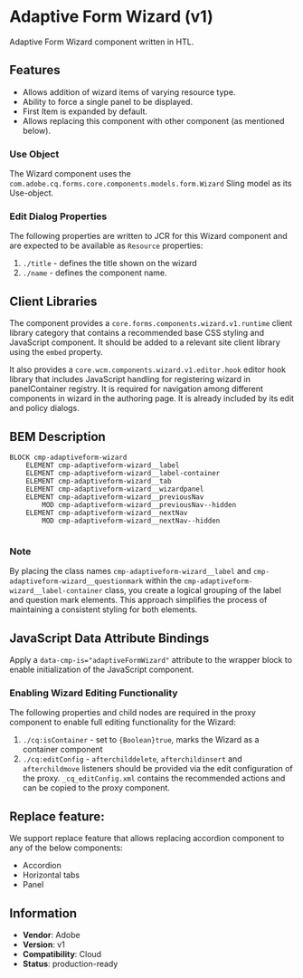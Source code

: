 <!--
Copyright 2022 Adobe

Licensed under the Apache License, Version 2.0 (the "License");
you may not use this file except in compliance with the License.
You may obtain a copy of the License at

    http://www.apache.org/licenses/LICENSE-2.0

Unless required by applicable law or agreed to in writing, software
distributed under the License is distributed on an "AS IS" BASIS,
WITHOUT WARRANTIES OR CONDITIONS OF ANY KIND, either express or implied.
See the License for the specific language governing permissions and
limitations under the License.
-->
Adaptive Form Wizard (v1)
====
Adaptive Form Wizard component written in HTL.

## Features

* Allows addition of wizard items of varying resource type.
* Ability to force a single panel to be displayed.
* First Item is expanded by default.
* Allows replacing this component with other component (as mentioned below).

### Use Object
The Wizard component uses the `com.adobe.cq.forms.core.components.models.form.Wizard` Sling model as its Use-object.

### Edit Dialog Properties
The following properties are written to JCR for this Wizard component and are expected to be available as `Resource` properties:

1. `./title` - defines the title shown on the wizard
2. `./name` - defines the component name.

## Client Libraries
The component provides a `core.forms.components.wizard.v1.runtime` client library category that contains a recommended base
CSS styling and JavaScript component. It should be added to a relevant site client library using the `embed` property.

It also provides a `core.wcm.components.wizard.v1.editor.hook` editor hook library  that includes JavaScript
handling for registering wizard in panelContainer registry. It is required for navigation among different components in wizard in the authoring page. 
It is already included by its edit and policy dialogs.


## BEM Description
```
BLOCK cmp-adaptiveform-wizard
    ELEMENT cmp-adaptiveform-wizard__label
    ELEMENT cmp-adaptiveform-wizard__label-container
    ELEMENT cmp-adaptiveform-wizard__tab
    ELEMENT cmp-adaptiveform-wizard__wizardpanel
    ELEMENT cmp-adaptiveform-wizard__previousNav
        MOD cmp-adaptiveform-wizard__previousNav--hidden
    ELEMENT cmp-adaptiveform-wizard__nextNav
        MOD cmp-adaptiveform-wizard__nextNav--hidden
    
```

### Note
By placing the class names `cmp-adaptiveform-wizard__label` and `cmp-adaptiveform-wizard__questionmark` within the `cmp-adaptiveform-wizard__label-container` class, you create a logical grouping of the label and question mark elements. This approach simplifies the process of maintaining a consistent styling for both elements.

## JavaScript Data Attribute Bindings
Apply a `data-cmp-is="adaptiveFormWizard"` attribute to the wrapper block to enable initialization of the JavaScript component.


### Enabling Wizard Editing Functionality
The following properties and child nodes are required in the proxy component to enable full editing functionality for the Wizard:

1. `./cq:isContainer` - set to `{Boolean}true`, marks the Wizard as a container component
2. `./cq:editConfig` - `afterchilddelete`, `afterchildinsert` and `afterchildmove` listeners should be provided via
the edit configuration of the proxy. `_cq_editConfig.xml` contains the recommended actions and can be copied to the proxy component.

## Replace feature:
We support replace feature that allows replacing accordion component to any of the below components:

* Accordion
* Horizontal tabs
* Panel

## Information
* **Vendor**: Adobe
* **Version**: v1
* **Compatibility**: Cloud
* **Status**: production-ready